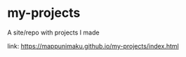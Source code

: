 # my-projects
A site/repo with projects I made

link: https://mappunimaku.github.io/my-projects/index.html
